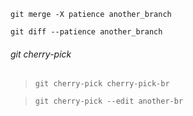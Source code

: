 
`git merge -X patience another_branch`

`git diff --patience another_branch`

###### git cherry-pick

> `git cherry-pick cherry-pick-br`

> `git cherry-pick --edit another-br`

